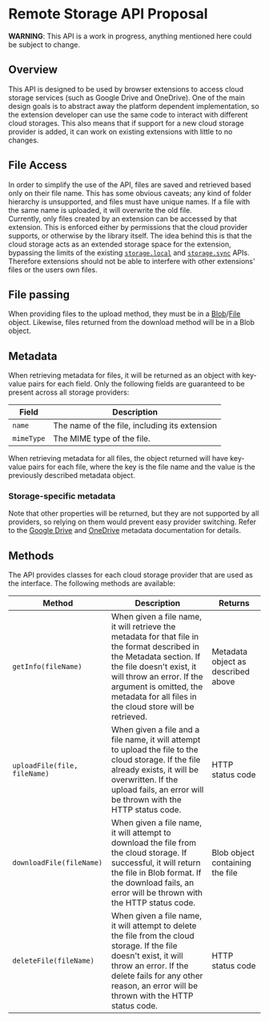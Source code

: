 # Remote Storage API Proposal
**WARNING**: This API is a work in progress, anything mentioned here could be subject
to change.
## Overview
This API is designed to be used by browser extensions to access cloud storage
services (such as Google Drive and OneDrive). One of the main design goals is to
abstract away the platform dependent implementation, so the extension developer
can use the same code to interact with different cloud storages. This also means
that if support for a new cloud storage provider is added, it can work on
existing extensions with little to no changes.

## File Access
In order to simplify the use of the API, files are saved and retrieved based
only on their file name. This has some obvious caveats; any kind of folder
hierarchy is unsupported, and files must have unique names. If a file with the
same name is uploaded, it will overwrite the old file.<br>
Currently, only files created by an extension can be accessed by that extension.
This is enforced either by permissions that the cloud provider supports, or
otherwise by the library itself. The idea behind this is that the cloud storage
acts as an extended storage space for the extension, bypassing the limits of the
existing [`storage.local`](https://developer.mozilla.org/en-US/docs/Mozilla/Add-ons/WebExtensions/API/storage/local) and [`storage.sync`](https://developer.mozilla.org/en-US/docs/Mozilla/Add-ons/WebExtensions/API/storage/sync)
APIs. Therefore extensions should not be able to interfere with other
extensions' files or the users own files.

## File passing
When providing files to the upload method, they must be in a [Blob](https://developer.mozilla.org/en-US/docs/Web/API/Blob)/[File](https://developer.mozilla.org/en-US/docs/Web/API/File) object.
Likewise, files returned from the download method will be in a Blob object.

## Metadata
When retrieving metadata for files, it will be returned as an object with
key-value pairs for each field. Only the following fields are guaranteed to be
present across all storage providers:

| Field    | Description |
|-----------|-------------|
| `name` | The name of the file, including its extension
| `mimeType` | The MIME type of the file.

When retrieving metadata for all files, the object returned will have key-value
pairs for each file, where the key is the file name and the value is the
previously described metadata object.

### Storage-specific metadata
Note that other properties will be returned, but they are not supported by all
providers, so relying on them would prevent easy provider switching. Refer to the [Google Drive](https://developers.google.com/drive/api/v3/reference/files) and [OneDrive](https://docs.microsoft.com/en-us/graph/api/resources/driveitem?view=graph-rest-1.0) metadata documentation for details.

## Methods
The API provides classes for each cloud storage provider that are used as the
interface. The following methods are available:

| Method    | Description | Returns |
|-----------|-------------|---------|
| `getInfo(fileName)` | When given a file name, it will retrieve the metadata for that file in the format described in the Metadata section. If the file doesn't exist, it will throw an error. If the argument is omitted, the metadata for all files in the cloud store will be retrieved. | Metadata object as described above
| `uploadFile(file, fileName)` | When given a file and a file name, it will attempt to upload the file to the cloud storage. If the file already exists, it will be overwritten. If the upload fails, an error will be thrown with the HTTP status code. | HTTP status code
| `downloadFile(fileName)` | When given a file name, it will attempt to download the file from the cloud storage. If successful, it will return the file in Blob format. If the download fails, an error will be thrown with the HTTP status code. | Blob object containing the file
| `deleteFile(fileName)` | When given a file name, it will attempt to delete the file from the cloud storage. If the file doesn't exist, it will throw an error. If the delete fails for any other reason, an error will be thrown with the HTTP status code. | HTTP status code

